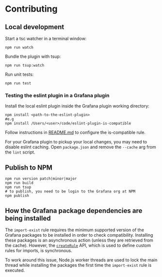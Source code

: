 # Contributing

## Local development

Start a tsc watcher in a terminal window:

```shell
npm run watch
```

Bundle the plugin with tsup:

```shell
npm run tsup:watch
```

Run unit tests:

```shell
npm run test
```

### Testing the eslint plugin in a Grafana plugin

Install the local eslint plugin inside the Grafana plugin working directory:

```shell
npm install <path-to-the-eslint-plugin>
#e.g
npm install /Users/<user>/code/eslint-plugin-is-compatible
```

Follow instructions in [README.md](README.md) to configure the is-compatible rule.

For your Grafana plugin to pickup your local changes, you may need to disable eslint caching. Open `package.json` and remove the `--cache` arg from the `lint` script.

## Publish to NPM

```shell
npm run version patch|minor|major
npm run build
npm run tsup
# to publish, you need to be login to the Grafana org at NPM
npm publish
```

## How the Grafana package dependencies are being installed

The `import-exist` rule requires the minimum supported version of the Grafana packages to be installed in order to check compatibility. Installing these packages is an asynchronous action (unless they are retrieved from the cache). However, the [`createRule`](https://eslint.org/docs/latest/extend/custom-rules) API, which is used to define custom rules for imports, is synchronous.

To work around this issue, Node.js worker threads are used to lock the main thread while installing the packages the first time the `import-exist` rule is executed.
